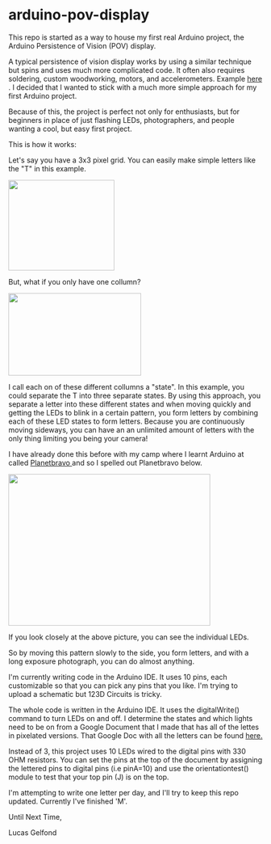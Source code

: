 arduino-pov-display
===================

This repo is started as a way to house my first real Arduino project, the Arduino Persistence of Vision (POV) display. 

A typical persistence of vision display works by using a similar technique but spins and uses much more complicated code. It often also requires soldering, custom woodworking, motors, and accelerometers. Example <a href="http://www.youtube.com/watch?v=uVL9V1wNoVg"> here </a>. I decided that I wanted to stick with a much more simple approach for my first Arduino project. 

Because of this, the project is perfect not only for enthusiasts, but for beginners in place of just flashing LEDs, photographers, and people wanting a cool, but easy first project. 

This is how it works:

Let's say you have a 3x3 pixel grid. You can easily make simple letters like the "T" in this example.

<img src="http://i.imgur.com/m60WFg3.png?1" width=210px, height=179px/>

But, what if you only have one collumn?

<img src="http://i.imgur.com/ZjXzWl4.png?1" width=263px, height=163px/>

I call each on of these different collumns a "state". In this example, you could separate the T into three separate states. By using this approach, you separate a letter into these different states and when moving quickly and getting the LEDs to blink in a certain pattern, you form letters by combining each of these LED states to form letters. Because you are continuously moving sideways, you can have an an unlimited amount of letters with the only thing limiting you being your camera!

I have already done this before with my camp where I learnt Arduino at called <a href="http://www.planetbravo.com/"> Planetbravo </a> and so I spelled out Planetbravo below.

<img src="http://i.imgur.com/U0tp6nZ.jpg?1" width=400, height=300/>

If you look closely at the above picture, you can see the individual LEDs.

So by moving this pattern slowly to the side, you form letters, and with a long exposure photograph, you can do almost anything.

I'm currently writing code in the Arduino IDE. It uses 10 pins, each customizable so that you can pick any pins that you like. I'm trying to upload a schematic but 123D Circuits is tricky. 

The whole code is written in the Arduino IDE. It uses the digitalWrite() command to turn LEDs on and off. I determine the states and which lights need to be on from a Google Document that I made that has all of the lettes in pixelated versions. That Google Doc with all the letters can be found <a href="https://docs.google.com/spreadsheets/d/1zgnJYY_FaUdyHc15hTCuNYxuNIVfHdMoEihmZqh1gu8/edit?usp=sharing"> here. </a>

Instead of 3, this project uses 10 LEDs wired to the digital pins with 330 OHM resistors. You can set the pins at the top of the document by assigning the lettered pins to digital pins (i.e pinA=10) and use the orientationtest() module to test that your top pin (J) is on the top. 

I'm attempting to write one letter per day, and I'll try to keep this repo updated. Currently I've finished 'M'. 

Until Next Time,

Lucas Gelfond

